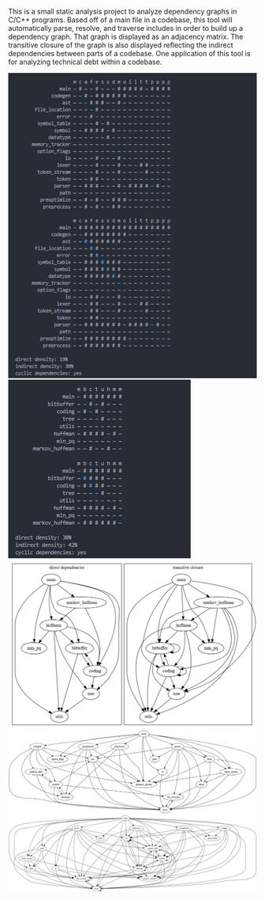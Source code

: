 This is a small static analysis project to analyze dependency graphs in C/C++ programs. Based off of
a main file in a codebase, this tool will automatically parse, resolve, and traverse includes in
order to build up a dependency graph. That graph is displayed as an adjacency matrix. The transitive
closure of the graph is also displayed reflecting the indirect dependencies between parts of a
codebase. One application of this tool is for analyzing technical debt within a codebase.

![](screenshots/screenshot1.png)
![](screenshots/screenshot2.png)
![](screenshots/deps2.png)
![](screenshots/deps.png)
![](screenshots/deps_transitive.png)
